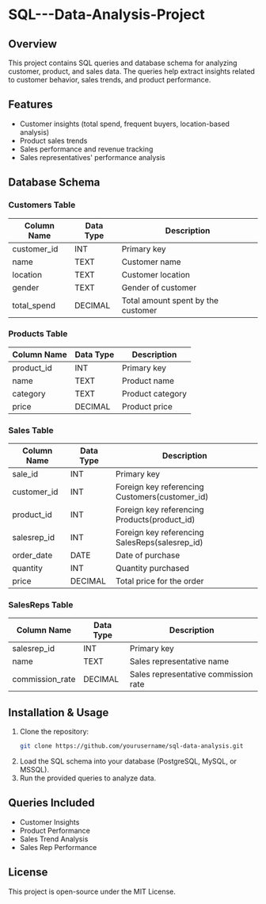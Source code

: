# SQL---Data-Analysis-Project

## Overview
This project contains SQL queries and database schema for analyzing customer, product, and sales data. The queries help extract insights related to customer behavior, sales trends, and product performance.

## Features
- Customer insights (total spend, frequent buyers, location-based analysis)
- Product sales trends
- Sales performance and revenue tracking
- Sales representatives' performance analysis

## Database Schema

### Customers Table
| Column Name  | Data Type | Description |
|-------------|-----------|-------------|
| customer_id | INT       | Primary key |
| name        | TEXT      | Customer name |
| location    | TEXT      | Customer location |
| gender      | TEXT      | Gender of customer |
| total_spend | DECIMAL   | Total amount spent by the customer |

### Products Table
| Column Name  | Data Type | Description |
|-------------|-----------|-------------|
| product_id  | INT       | Primary key |
| name        | TEXT      | Product name |
| category    | TEXT      | Product category |
| price       | DECIMAL   | Product price |

### Sales Table
| Column Name  | Data Type | Description |
|-------------|-----------|-------------|
| sale_id     | INT       | Primary key |
| customer_id | INT       | Foreign key referencing Customers(customer_id) |
| product_id  | INT       | Foreign key referencing Products(product_id) |
| salesrep_id | INT       | Foreign key referencing SalesReps(salesrep_id) |
| order_date  | DATE      | Date of purchase |
| quantity    | INT       | Quantity purchased |
| price       | DECIMAL   | Total price for the order |

### SalesReps Table
| Column Name       | Data Type | Description |
|------------------|-----------|-------------|
| salesrep_id      | INT       | Primary key |
| name            | TEXT      | Sales representative name |
| commission_rate | DECIMAL   | Sales representative commission rate |

## Installation & Usage
1. Clone the repository:
   ```bash
   git clone https://github.com/yourusername/sql-data-analysis.git
   ```
2. Load the SQL schema into your database (PostgreSQL, MySQL, or MSSQL).
3. Run the provided queries to analyze data.

## Queries Included
- Customer Insights
- Product Performance
- Sales Trend Analysis
- Sales Rep Performance

## License
This project is open-source under the MIT License.


